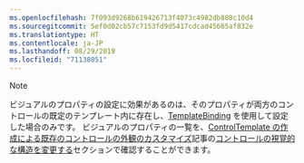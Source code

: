 ```yaml
---
ms.openlocfilehash: 7f093d9268b619426713f4073c4982db808c10d4
ms.sourcegitcommit: 5ef0d02cb57c7153fd9d5417cdcad45665af832e
ms.translationtype: HT
ms.contentlocale: ja-JP
ms.lasthandoff: 08/29/2019
ms.locfileid: "71138051"
---
```

> [!NOTE]
>  ビジュアルのプロパティの設定に効果があるのは、そのプロパティが両方のコントロールの既定のテンプレート内に存在し、[TemplateBinding](~/docs/framework/wpf/advanced/templatebinding-markup-extension.md) を使用して設定した場合のみです。 ビジュアルのプロパティの一覧を、[ControlTemplate の作成による既存のコントロールの外観のカスタマイズ](~/docs/framework/wpf/controls/customizing-the-appearance-of-an-existing-control.md)記事の[コントロールの視覚的な構造を変更する](~/docs/framework/wpf/controls/customizing-the-appearance-of-an-existing-control.md#changing-the-visual-structure-of-a-control)セクションで確認することができます。
  
